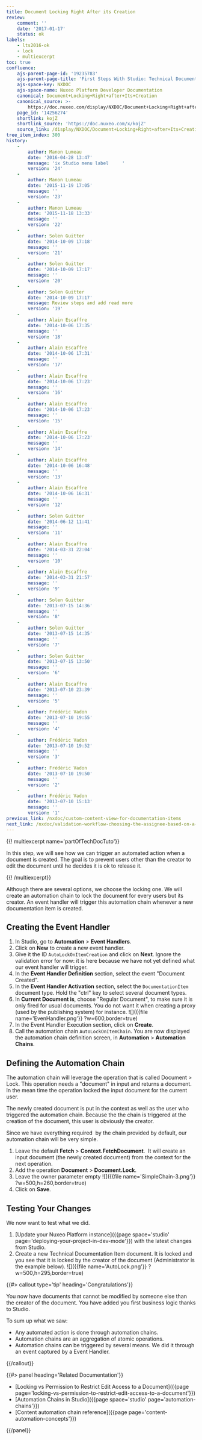 ```yaml
---
title: Document Locking Right After its Creation
review:
    comment: ''
    date: '2017-01-17'
    status: ok
labels:
    - lts2016-ok
    - lock
    - multiexcerpt
toc: true
confluence:
    ajs-parent-page-id: '19235783'
    ajs-parent-page-title: 'First Steps With Studio: Technical Documentation Tutorial'
    ajs-space-key: NXDOC
    ajs-space-name: Nuxeo Platform Developer Documentation
    canonical: Document+Locking+Right+after+Its+Creation
    canonical_source: >-
        https://doc.nuxeo.com/display/NXDOC/Document+Locking+Right+after+Its+Creation
    page_id: '14256274'
    shortlink: kojZ
    shortlink_source: 'https://doc.nuxeo.com/x/kojZ'
    source_link: /display/NXDOC/Document+Locking+Right+after+Its+Creation
tree_item_index: 300
history:
    -
        author: Manon Lumeau
        date: '2016-04-28 13:47'
        message: 'ix Studio menu label     '
        version: '24'
    -
        author: Manon Lumeau
        date: '2015-11-19 17:05'
        message: ''
        version: '23'
    -
        author: Manon Lumeau
        date: '2015-11-18 13:33'
        message: ''
        version: '22'
    -
        author: Solen Guitter
        date: '2014-10-09 17:18'
        message: ''
        version: '21'
    -
        author: Solen Guitter
        date: '2014-10-09 17:17'
        message: ''
        version: '20'
    -
        author: Solen Guitter
        date: '2014-10-09 17:17'
        message: Review steps and add read more
        version: '19'
    -
        author: Alain Escaffre
        date: '2014-10-06 17:35'
        message: ''
        version: '18'
    -
        author: Alain Escaffre
        date: '2014-10-06 17:31'
        message: ''
        version: '17'
    -
        author: Alain Escaffre
        date: '2014-10-06 17:23'
        message: ''
        version: '16'
    -
        author: Alain Escaffre
        date: '2014-10-06 17:23'
        message: ''
        version: '15'
    -
        author: Alain Escaffre
        date: '2014-10-06 17:23'
        message: ''
        version: '14'
    -
        author: Alain Escaffre
        date: '2014-10-06 16:48'
        message: ''
        version: '13'
    -
        author: Alain Escaffre
        date: '2014-10-06 16:31'
        message: ''
        version: '12'
    -
        author: Solen Guitter
        date: '2014-06-12 11:41'
        message: ''
        version: '11'
    -
        author: Alain Escaffre
        date: '2014-03-31 22:04'
        message: ''
        version: '10'
    -
        author: Alain Escaffre
        date: '2014-03-31 21:57'
        message: ''
        version: '9'
    -
        author: Solen Guitter
        date: '2013-07-15 14:36'
        message: ''
        version: '8'
    -
        author: Solen Guitter
        date: '2013-07-15 14:35'
        message: ''
        version: '7'
    -
        author: Solen Guitter
        date: '2013-07-15 13:50'
        message: ''
        version: '6'
    -
        author: Alain Escaffre
        date: '2013-07-10 23:39'
        message: ''
        version: '5'
    -
        author: Frédéric Vadon
        date: '2013-07-10 19:55'
        message: ''
        version: '4'
    -
        author: Frédéric Vadon
        date: '2013-07-10 19:52'
        message: ''
        version: '3'
    -
        author: Frédéric Vadon
        date: '2013-07-10 19:50'
        message: ''
        version: '2'
    -
        author: Frédéric Vadon
        date: '2013-07-10 15:13'
        message: ''
        version: '1'
previous_link: /nxdoc/custom-content-view-for-documentation-items
next_link: /nxdoc/validation-workflow-choosing-the-assignee-based-on-a-metadata
---
```

{{! multiexcerpt name='partOfTechDocTuto'}}

In this step, we will see how we can trigger an automated action when a document is created. The goal is to prevent users other than the creator to edit the document until he decides it is ok to release it.

{{! /multiexcerpt}}

Although there are several options, we choose the locking one. We will create an automation chain to lock the document for every users but its creator. An event handler will trigger this automation chain whenever a new documentation item is created.

## Creating the Event Handler

1.  In Studio, go to **Automation** > **Event Handlers**.
2.  Click on **New** to create a new event handler.
3.  Give it the ID&nbsp;`AutoLockOnItemCreation` and click on **Next**.
    Ignore the validation error for now: it is here because we have not yet defined what our event handler will trigger.
4.  In the **Event Handler Definition** section, select the event "Document Created".
5.  In the **Event Handler Activation** section, select the `DocumentationItem` document type.
    Hold the "ctrl" key to select several document types.
6.  In **Current Document is**, choose "Regular Document", to make sure it is only fired for usual documents. You do not want it when creating a proxy (used by the publishing system) for instance.
    ![]({{file name='EvenHandler.png'}} ?w=600,border=true)
7.  In the Event Handler Execution section, click on **Create**.
8.  Call the automation chain&nbsp;`AutoLockOnItemChain`.
    You are now displayed the automation chain definition screen, in **Automation** > **Automation Chains**.

## Defining the Automation Chain

The automation chain will leverage the operation that is called Document > Lock. This operation needs a "document" in input and returns a document. In the mean time the operation locked the input document for the current user.

The newly created document is put in the context as well as the user who triggered the automation chain. Because the the chain is triggered at the creation of the document, this user is obviously the creator.

Since we have everything required&nbsp; by the chain provided by default, our automation chain will be very simple.

1.  Leave the default **Fetch** > **Context.FetchDocument**.&nbsp;
    It will create an input document (the newly created document) from the context for the next operation.
2.  Add the operation **Document** > **Document.Lock**.
3.  Leave the owner parameter empty
    ![]({{file name='SimpleChain-3.png'}} ?w=500,h=260,border=true)
4.  Click on **Save**.

## Testing Your Changes

We now want to test what we did.

1.  [Update your Nuxeo Platform instance]({{page space='studio' page='deploying-your-project-in-dev-mode'}}) with the latest changes from Studio.
2.  Create a new Technical Documentation Item document.
    It is locked and you see that it is locked by the creator of the document (Administrator is the example below).
    ![]({{file name='AutoLock.png'}} ?w=500,h=295,border=true)

{{#> callout type='tip' heading='Congratulations'}}

You now have documents that cannot be modified by someone else than the creator of the document. You have added you first business logic thanks to Studio.

To sum up what we saw:

*   Any automated action is done through automation chains.
*   Automation chains are an aggregation of atomic operations.
*   Automation chains can be triggered by several means. We did it through an event captured by a Event Handler.

{{/callout}}

<div class="row" data-equalizer data-equalize-on="medium">
<div class="column medium-6">
{{#> panel heading='Related Documentation'}}

- [Locking vs Permission to Restrict Edit Access to a Document]({{page page='locking-vs-permission-to-restrict-edit-access-to-a-document'}})
- [Automation Chains in Studio]({{page space='studio' page='automation-chains'}})
- [Content automation chain reference]({{page page='content-automation-concepts'}})

{{/panel}}
</div>

<div class="column medium-6">

&nbsp;

</div>
</div>
